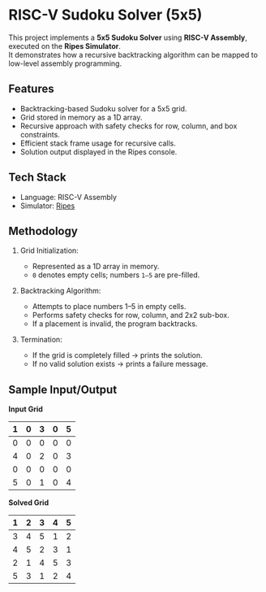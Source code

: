# RISC-V Sudoku Solver (5x5)

This project implements a **5x5 Sudoku Solver** using **RISC-V Assembly**, executed on the **Ripes Simulator**.  
It demonstrates how a recursive backtracking algorithm can be mapped to low-level assembly programming.



## Features
- Backtracking-based Sudoku solver for a 5x5 grid.
- Grid stored in memory as a 1D array.
- Recursive approach with safety checks for row, column, and box constraints.
- Efficient stack frame usage for recursive calls.
- Solution output displayed in the Ripes console.



## Tech Stack
- Language: RISC-V Assembly  
- Simulator: [Ripes](https://github.com/mortbopet/Ripes)



## Methodology
1. Grid Initialization:  
   - Represented as a 1D array in memory.  
   - `0` denotes empty cells; numbers `1–5` are pre-filled.  

2. Backtracking Algorithm:  
   - Attempts to place numbers 1–5 in empty cells.  
   - Performs safety checks for row, column, and 2x2 sub-box.  
   - If a placement is invalid, the program backtracks.  

3. Termination:  
   - If the grid is completely filled → prints the solution.  
   - If no valid solution exists → prints a failure message.  



## Sample Input/Output

**Input Grid**

| 1 | 0 | 3 | 0 | 5 |
|---|---|---|---|---|
| 0 | 0 | 0 | 0 | 0 |
| 4 | 0 | 2 | 0 | 3 |
| 0 | 0 | 0 | 0 | 0 |
| 5 | 0 | 1 | 0 | 4 |

**Solved Grid**

| 1 | 2 | 3 | 4 | 5 |
|---|---|---|---|---|
| 3 | 4 | 5 | 1 | 2 |
| 4 | 5 | 2 | 3 | 1 |
| 2 | 1 | 4 | 5 | 3 |
| 5 | 3 | 1 | 2 | 4 |
